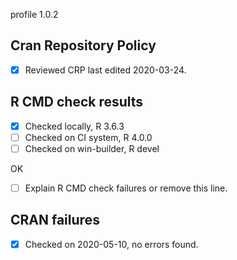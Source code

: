 profile 1.0.2

## Cran Repository Policy

- [x] Reviewed CRP last edited 2020-03-24.

## R CMD check results

- [x] Checked locally, R 3.6.3
- [ ] Checked on CI system, R 4.0.0
- [ ] Checked on win-builder, R devel

OK

- [ ] Explain R CMD check failures or remove this line.

## CRAN failures

- [x] Checked on 2020-05-10, no errors found.
